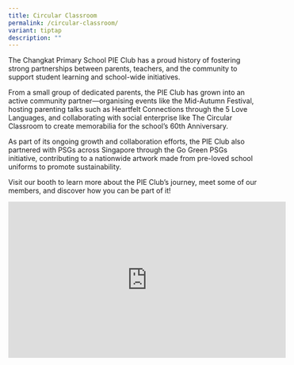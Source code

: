 ```yaml
---
title: Circular Classroom
permalink: /circular-classroom/
variant: tiptap
description: ""
---
```

<p>The Changkat Primary School PIE Club has a proud history of fostering
strong partnerships between parents, teachers, and the community to support
student learning and school-wide initiatives.</p>
<p>From a small group of dedicated parents, the PIE Club has grown into an
active community partner—organising events like the Mid-Autumn Festival,
hosting parenting talks such as Heartfelt Connections through the 5 Love
Languages, and collaborating with social enterprise like The Circular Classroom
to create memorabilia for the school’s 60th Anniversary.</p>
<p>As part of its ongoing growth and collaboration efforts, the PIE Club
also partnered with PSGs across Singapore through the Go Green PSGs initiative,
contributing to a nationwide artwork made from pre-loved school uniforms
to promote sustainability.</p>
<p>Visit our booth to learn more about the PIE Club’s journey, meet some
of our members, and discover how you can be part of it!</p>
<p></p>
<div class="iframe-wrapper">
<iframe height="315" width="560" allowfullscreen="true" frameborder="0" src="https://www.youtube.com/embed/MRTFfLXuLvg"></iframe>
</div>
<p></p>